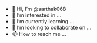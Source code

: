 - 👋 Hi, I’m @sarthak068
- 👀 I’m interested in ...
- 🌱 I’m currently learning ...
- 💞️ I’m looking to collaborate on ...
- 📫 How to reach me ...

<!---
sarthak068/sarthak068 is a ✨ special ✨ repository because its `README.md` (this file) appears on your GitHub profile.
You can click the Preview link to take a look at your changes.
--->
